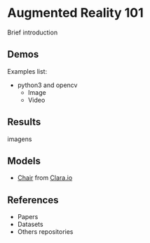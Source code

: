 # Augmented Reality 101

Brief introduction

## Demos

Examples list:

* python3 and opencv
    * Image
    * Video

## Results

imagens

## Models

* [Chair](https://clara.io/view/67bc637b-c528-44a0-bfbc-84335d12bcfa) from [Clara.io](https://clara.io/scenes)

## References

* Papers
* Datasets
* Others repositories
